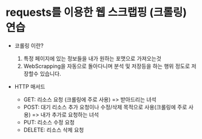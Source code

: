 # requests를 이용한 웹 스크랩핑 (크롤링) 연습

- 코롤링 이란?

  1. 특정 페이지에 있는 정보들을 내가 원하는 포맷으로 가져오는것
  2. WebScrapping을 자동으로 돌아다니며 분석 및 저장등을 하는 행위 정도로 저장할수 있습니다.

- HTTP 매서드
  - GET: 리소스 요청 (크롤링에 주로 사용) => 받아드리는 녀석
  - POST: 대기 리소스 추가 요청이나 수정/삭제 목적으로 사용(크롤링에 주로 사용) => 내가 추가로 요청하는 녀석
  - PUT: 리소스 수정 요청
  - DELETE: 리소스 삭제 요청
    <!-- - HEAD: HTTP헤더 정보만 요청. 해당 자원의 존재여부를 확인하기 위한 목적 -->
    <!-- - OPTIONS: 웹서버가 지원하는 매서드 종류 반환 요청 -->
    <!-- - TRACE: 클라이언트의 요청을 그대로 반환 (여기서 클라이언트느 사용자를 말하겠죠?) -->
